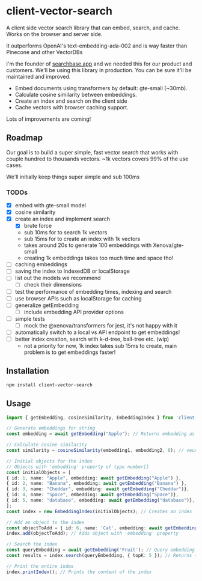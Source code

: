 # client-vector-search

A client side vector search library that can embed, search, and cache. Works on the browser and server side.

It outperforms OpenAI's text-embedding-ada-002 and is way faster than Pinecone and other VectorDBs

I'm the founder of [searchbase.app](https://searchbase.app) and we needed this for our product and customers. We'll be using this library in production. You can be sure it'll be maintained and improved.

- Embed documents using transformers by default: gte-small (~30mb).
- Calculate cosine similarity between embeddings.
- Create an index and search on the client side
- Cache vectors with browser caching support.

Lots of improvements are coming!

## Roadmap

Our goal is to build a super simple, fast vector search that works with couple hundred to thousands vectors. ~1k vectors covers 99% of the use cases.

We'll initially keep things super simple and sub 100ms

### TODOs
- [x] embed with gte-small model
- [x] cosine similarity
- [x] create an index and implement search
  - [x] brute force
  - sub 10ms for to search 1k vectors
  - sub 15ms for to create an index with 1k vectors
  - takes around 20s to generate 100 embeddings with Xenova/gte-small
  - creating 1k embeddings takes too much time and space tho!
- [ ] caching embeddings
- [ ] saving the index to IndexedDB or localStorage
- [ ] list out the models we recommend
  - [ ] check their dimensions
- [ ] test the performance of embedding times, indexing and search
- [ ] use browser APIs such as localStorage for caching
- [ ] generalize getEmbedding
  - [ ] include embedding API provider options
- [ ] simple tests
  - [ ] mock the @xenova/transformers for jest, it's not happy with it
- [ ] automatically switch to a local vs API endpoint to get embeddings!
- [ ] better index creation, search with k-d-tree, ball-tree etc. (wip)
  - not a priority for now, 1k index takes sub 15ms to create, main problem is to get embeddings faster!

## Installation

```bash
npm install client-vector-search
```

## Usage

```ts
import { getEmbedding, cosineSimilarity, EmbeddingIndex } from 'client-vector-search';

// Generate embeddings for string
const embedding = await getEmbedding("Apple"); // Returns embedding as number[]

// Calculate cosine similarity
const similarity = cosineSimilarity(embedding1, embedding2, 6); // vecA, vecB: number[], precision: number (optional)

// Initial objects for the index
// Objects with 'embedding' property of type number[]
const initialObjects = [
{ id: 1, name: "Apple", embedding: await getEmbedding("Apple") },
{ id: 2, name: "Banana", embedding: await getEmbedding("Banana") },
{ id: 3, name: "Cheddar", embedding: await getEmbedding("Cheddar")},
{ id: 4, name: "Space", embedding: await getEmbedding("Space")},
{ id: 5, name: "database", embedding: await getEmbedding("database")},
];
const index = new EmbeddingIndex(initialObjects); // Creates an index

// Add an object to the index
const objectToAdd = { id: 6, name: 'Cat', embedding: await getEmbedding('Cat') };
index.add(objectToAdd); // Adds object with 'embedding' property

// Search the index
const queryEmbedding = await getEmbedding('Fruit'); // Query embedding
const results = index.search(queryEmbedding, { topK: 5 }); // Returns top similar objects

// Print the entire index
index.printIndex(); // Prints the content of the index
```
